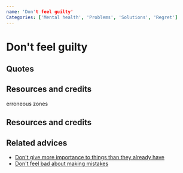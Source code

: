 ```yaml
---
name: 'Don't feel guilty'
Categories: ['Mental health', 'Problems', 'Solutions', 'Regret']
---
```

# Don't feel guilty


## Quotes

## Resources and credits
erroneous zones
## Resources and credits

## Related advices

- [Don't give more importance to things than they already have](../Don't%20give%20more%20importance%20to%20things%20than%20they%20already%20have/index.md)
- [Don't feel bad about making mistakes](../Don’t%20feel%20bad%20about%20making%20mistakes/index.md)